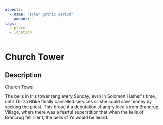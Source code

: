 ```yaml
---
aspects: 
  - name: "solar gothic period"
    amount: 1
tags:
  - place
  - location
---
```


# Church Tower

## Description
Church Tower

The bells in this tower  rang every Sunday, even in Solomon Husher's time, until Thirza Blake finally cancelled services so she could save money by sacking the priest. This brought a deputation of angry locals from Brancrug Village, where there was a fearful superstition that when the bells of Brancrug fell silent, the bells of Ys would be heard.